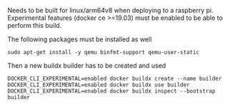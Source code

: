 Needs to be built for linux/arm64v8 when deploying to a raspberry pi.
Experimental features (docker ce >=19.03) must be enabled to be able to perform this build.

The following packages must be installed as well
```shell script
sudo apt-get install -y qemu binfmt-support qemu-user-static
```

Then a new buildx builder has to be created and used
```shell script
DOCKER_CLI_EXPERIMENTAL=enabled docker buildx create --name builder
DOCKER_CLI_EXPERIMENTAL=enabled docker buildx use builder
DOCKER_CLI_EXPERIMENTAL=enabled docker buildx inspect --bootstrap builder
```

